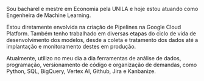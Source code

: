 Sou bacharel e mestre em Economia pela UNILA e hoje estou atuando como Engenheira de Machine Learning.

Estou diretamente envolvida na criação de Pipelines na Google Cloud Platform. Também tenho trabalhado em diversas etapas do ciclo de vida de desenvolvimento dos modelos, desde a coleta e tratamento dos dados até a implantação e monitoramento destes em produção.

Atualmente, utilizo no meu dia a dia ferramentas de análise de dados, programação, versionamento de código e organização de demandas, como Python, SQL, BigQuery, Vertex AI, Github, Jira e Kanbanize.

<!--
**deborakassem/deborakassem** is a ✨ _special_ ✨ repository because its `README.md` (this file) appears on your GitHub profile.

Here are some ideas to get you started:

- 🔭 I’m currently working on ...
- 🌱 I’m currently learning ...
- 👯 I’m looking to collaborate on ...
- 🤔 I’m looking for help with ...
- 💬 Ask me about ...
- 📫 How to reach me: ...
- 😄 Pronouns: ...
- ⚡ Fun fact: ...
-->
